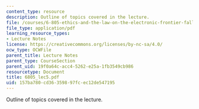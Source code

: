 ```yaml
---
content_type: resource
description: Outline of topics covered in the lecture.
file: /courses/6-805-ethics-and-the-law-on-the-electronic-frontier-fall-2005/157ba780cd36359897fcec12de547195_6805_lec5.pdf
file_type: application/pdf
learning_resource_types:
- Lecture Notes
license: https://creativecommons.org/licenses/by-nc-sa/4.0/
ocw_type: OCWFile
parent_title: Lecture Notes
parent_type: CourseSection
parent_uid: 19f0a64c-acc4-5262-e25a-1fb3549cb986
resourcetype: Document
title: 6805_lec5.pdf
uid: 157ba780-cd36-3598-97fc-ec12de547195
---
```

Outline of topics covered in the lecture.